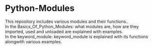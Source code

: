 # Python-Modules
This repository includes various modules and their functions.. \
In the Basics_Of_Python_Modules: what modules are, how are they imported, used and unloaded are explained with examples.\
In the keyword_module: keyword_module is explained with its functions alongwith various examples.
